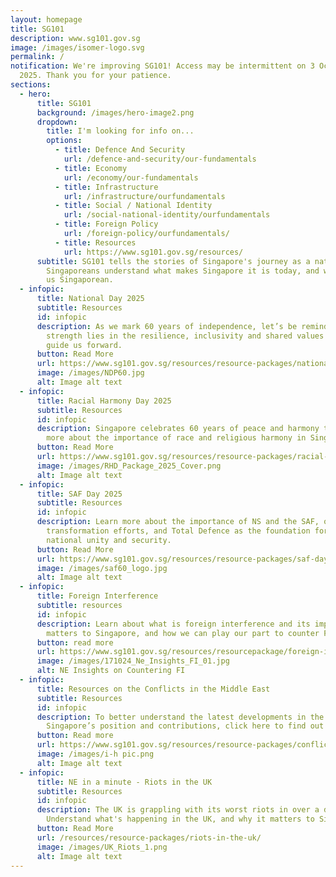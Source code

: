 ```yaml
---
layout: homepage
title: SG101
description: www.sg101.gov.sg
image: /images/isomer-logo.svg
permalink: /
notification: We're improving SG101! Access may be intermittent on 3 October
  2025. Thank you for your patience.
sections:
  - hero:
      title: SG101
      background: /images/hero-image2.png
      dropdown:
        title: I'm looking for info on...
        options:
          - title: Defence And Security
            url: /defence-and-security/our-fundamentals
          - title: Economy
            url: /economy/our-fundamentals
          - title: Infrastructure
            url: /infrastructure/ourfundamentals
          - title: Social / National Identity
            url: /social-national-identity/ourfundamentals
          - title: Foreign Policy
            url: /foreign-policy/ourfundamentals/
          - title: Resources
            url: https://www.sg101.gov.sg/resources/
      subtitle: SG101 tells the stories of Singapore's journey as a nation, and helps
        Singaporeans understand what makes Singapore it is today, and what makes
        us Singaporean.
  - infopic:
      title: National Day 2025
      subtitle: Resources
      id: infopic
      description: As we mark 60 years of independence, let’s be reminded that our
        strength lies in the resilience, inclusivity and shared values that
        guide us forward.
      button: Read More
      url: https://www.sg101.gov.sg/resources/resource-packages/national-day-2025/
      image: /images/NDP60.jpg
      alt: Image alt text
  - infopic:
      title: Racial Harmony Day 2025
      subtitle: Resources
      id: infopic
      description: Singapore celebrates 60 years of peace and harmony this year. Learn
        more about the importance of race and religious harmony in Singapore.
      button: Read More
      url: https://www.sg101.gov.sg/resources/resource-packages/racial-harmony-2025/
      image: /images/RHD_Package_2025_Cover.png
      alt: Image alt text
  - infopic:
      title: SAF Day 2025
      subtitle: Resources
      id: infopic
      description: Learn more about the importance of NS and the SAF, ongoing
        transformation efforts, and Total Defence as the foundation for our
        national unity and security.
      button: Read More
      url: https://www.sg101.gov.sg/resources/resource-packages/saf-day-2025/
      image: /images/saf60_logo.jpg
      alt: Image alt text
  - infopic:
      title: Foreign Interference
      subtitle: resources
      id: infopic
      description: Learn about what is foreign interference and its impact, why it
        matters to Singapore, and how we can play our part to counter FI.
      button: read more
      url: https://www.sg101.gov.sg/resources/resourcepackage/foreign-interference/
      image: /images/171024_Ne_Insights_FI_01.jpg
      alt: NE Insights on Countering FI
  - infopic:
      title: Resources on the Conflicts in the Middle East
      subtitle: Resources
      id: infopic
      description: To better understand the latest developments in the Middle East and
        Singapore’s position and contributions, click here to find out more.
      button: Read more
      url: https://www.sg101.gov.sg/resources/resource-packages/conflictmiddleeast/
      image: /images/i-h pic.png
      alt: Image alt text
  - infopic:
      title: NE in a minute - Riots in the UK
      subtitle: Resources
      id: infopic
      description: The UK is grappling with its worst riots in over a decade.
        Understand what's happening in the UK, and why it matters to Singapore.
      button: Read More
      url: /resources/resource-packages/riots-in-the-uk/
      image: /images/UK_Riots_1.png
      alt: Image alt text
---
```

